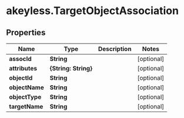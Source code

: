 # akeyless.TargetObjectAssociation

## Properties

Name | Type | Description | Notes
------------ | ------------- | ------------- | -------------
**assocId** | **String** |  | [optional] 
**attributes** | **{String: String}** |  | [optional] 
**objectId** | **String** |  | [optional] 
**objectName** | **String** |  | [optional] 
**objectType** | **String** |  | [optional] 
**targetName** | **String** |  | [optional] 



